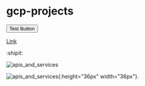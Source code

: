 # gcp-projects

<button>Test Button</button>

<a href="http://google.com">Link</a>

:shipit:

![apis_and_services](https://storage.googleapis.com/aju-dev-demos-codelabs/images/apis_and_services.png)

![apis_and_services](https://storage.googleapis.com/aju-dev-demos-codelabs/images/apis_and_services.png){:height="36px" width="36px"}.
